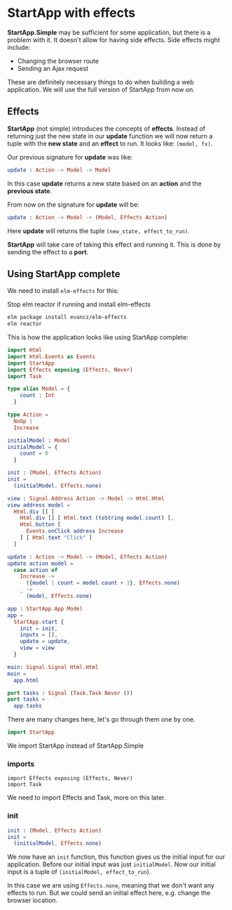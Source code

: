 # StartApp with effects

__StartApp.Simple__ may be sufficient for some application, but there is a problem with it. It doesn't allow for having side effects. Side effects might include:

- Changing the browser route
- Sending an Ajax request

These are definitely necessary things to do when building a web application. We will use the full version of StartApp from now on.

## Effects

__StartApp__ (not simple) introduces the concepts of __effects__. Instead of returning just the new state in our __update__ function we will now return a tuple with the __new state__ and an __effect__ to run. It looks like: `(model, fx)`.

Our previous signature for __update__ was like:

```elm
update : Action -> Model -> Model
```
In this case __update__ returns a new state based on an __action__ and the __previous state__.

From now on the signature for __update__ will be:

```elm
update : Action -> Model -> (Model, Effects Action)
```

Here __update__ will returns the tuple `(new_state, effect_to_run)`.

__StartApp__ will take care of taking this effect and running it. This is done by sending the effect to a __port__.

## Using StartApp complete

We need to install `elm-effects` for this: 

Stop elm reactor if running and install elm-effects

```bash
elm package install evancz/elm-effects
elm reactor
```

This is how the application looks like using StartApp complete:

```elm
import Html
import Html.Events as Events
import StartApp
import Effects exposing (Effects, Never)
import Task

type alias Model = {
    count : Int
  }

type Action =
  NoOp |
  Increase

initialModel : Model
initialModel = {
    count = 0
  }

init : (Model, Effects Action)
init =
  (initialModel, Effects.none)

view : Signal.Address Action -> Model -> Html.Html
view address model =
  Html.div [] [
    Html.div [] [ Html.text (toString model.count) ],
    Html.button [
      Events.onClick address Increase
    ] [ Html.text "Click" ]
  ]

update : Action -> Model -> (Model, Effects Action)
update action model =
  case action of
    Increase ->
      ({model | count = model.count + 1}, Effects.none)
    _ ->
      (model, Effects.none)

app : StartApp.App Model
app = 
  StartApp.start {
    init = init,
    inputs = [],
    update = update,
    view = view
  }

main: Signal.Signal Html.Html
main =
  app.html

port tasks : Signal (Task.Task Never ())
port tasks =
  app.tasks
```

There are many changes here, let's go through them one by one.

```elm
import StartApp
```

We import StartApp instead of StartApp.Simple


### imports

```
import Effects exposing (Effects, Never)
import Task
```

We need to import Effects and Task, more on this later.

### init

```elm
init : (Model, Effects Action)
init =
  (initialModel, Effects.none)
```

We now have an `init` function, this function gives us the initial input for our application. Before our initial input was just `initialModel`. Now our initial input is a tuple of `(initialModel, effect_to_run`).

In this case we are using `Effects.none`, meaning that we don't want any effects to run. But we could send an initial effect here, e.g. change the browser location.
